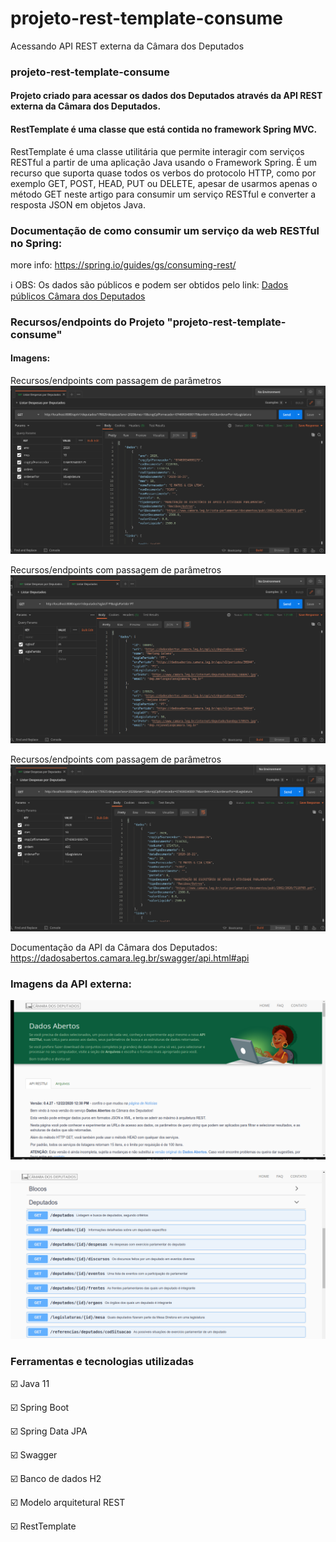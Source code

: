 # projeto-rest-template-consume
 Acessando API REST externa da Câmara dos Deputados

### projeto-rest-template-consume

#### Projeto criado para acessar os dados dos Deputados através da API REST externa da Câmara dos Deputados.

#### RestTemplate é uma classe que está contida no framework Spring MVC.
RestTemplate é uma classe utilitária que permite interagir com serviços RESTful a partir de uma aplicação Java usando o Framework Spring. 
É um recurso que suporta quase todos os verbos do protocolo HTTP, como por exemplo GET, POST, HEAD, PUT ou DELETE, apesar de usarmos apenas o método GET neste artigo para consumir um serviço RESTful e converter a resposta JSON em objetos Java.

### Documentação de como consumir um serviço da web RESTful no Spring:

more info: https://spring.io/guides/gs/consuming-rest/

:information_source: OBS: Os dados são públicos e podem ser obtidos pelo link: <a href="https://dadosabertos.camara.leg.br/swagger/api.html">Dados públicos Câmara dos Deputados</a>

### Recursos/endpoints do Projeto "projeto-rest-template-consume"

#### Imagens:

 Recursos/endpoints com passagem de parâmetros
![alt text](https://github.com/EmanuelGabriel/dsdelivery-assets/blob/main/camaradeputados01.png)

 Recursos/endpoints com passagem de parâmetros
![alt text](https://github.com/EmanuelGabriel/dsdelivery-assets/blob/main/camaradeputados02.png)

 Recursos/endpoints com passagem de parâmetros
![alt text](https://github.com/EmanuelGabriel/dsdelivery-assets/blob/main/camaradeputados03.png)





Documentação da API da Câmara dos Deputados:
https://dadosabertos.camara.leg.br/swagger/api.html#api

### Imagens da API externa:

![alt text](https://github.com/EmanuelGabriel/dsdelivery-assets/blob/main/dadosabertoscamaradeputados.png)

![alt text](https://github.com/EmanuelGabriel/dsdelivery-assets/blob/main/endpoints%20camara%20dos%20deputados.png)



<h3>Ferramentas e tecnologias utilizadas</h3>

:ballot_box_with_check: Java 11

:ballot_box_with_check: Spring Boot

:ballot_box_with_check: Spring Data JPA

:ballot_box_with_check: Swagger

:ballot_box_with_check: Banco de dados H2

:ballot_box_with_check: Modelo arquitetural REST

:ballot_box_with_check: RestTemplate


